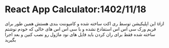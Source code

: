 # React App Calculator:1402/11/18
این اپلیکیشن توسط ری اکت ساخته شده و کامپوننت بندی هستش همین طور برای uiاز فریم ورک سی اس اس استقادع نشده و با سی اس اس های خالی که خودم نوشتم ساخته شده
فقط برای ران کردن باید فایل های نود ماژول رو نصب کنین و بعد اجرا بگیرید

